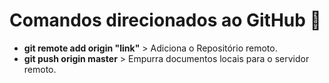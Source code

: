 # Comandos direcionados ao GitHub :file_folder:

- **git remote add origin "link"** > Adiciona o Repositório remoto.
- **git push origin master** > Empurra documentos locais para o servidor remoto.